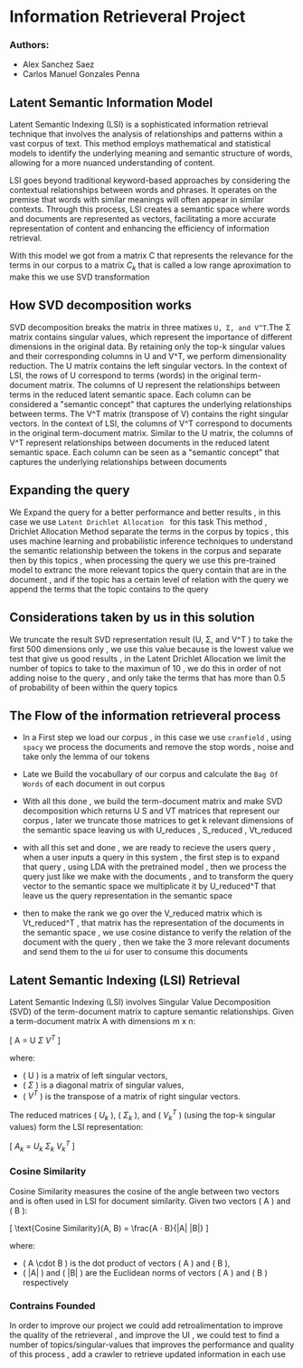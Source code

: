 # Information Retrieveral Project

### Authors:

- Alex Sanchez Saez
- Carlos Manuel Gonzales Penna

## Latent Semantic Information Model

Latent Semantic Indexing (LSI) is a sophisticated information retrieval technique that involves the analysis of relationships and patterns within a vast corpus of text. This method employs mathematical and statistical models to identify the underlying meaning and semantic structure of words, allowing for a more nuanced understanding of content.

LSI goes beyond traditional keyword-based approaches by considering the contextual relationships between words and phrases. It operates on the premise that words with similar meanings will often appear in similar contexts. Through this process, LSI creates a semantic space where words and documents are represented as vectors, facilitating a more accurate representation of content and enhancing the efficiency of information retrieval.

With this model we got from a matrix C that represents the relevance for the terms in our corpus to a matrix $C_k$ that is called a low range aproximation to make this we use SVD transformation

## How SVD decomposition works

SVD decomposition breaks the matrix in three matixes `U, Σ, and V^T`.The Σ matrix contains singular values, which represent the importance of different dimensions in the original data. By retaining only the top-k singular values and their corresponding columns in U and V^T, we perform dimensionality reduction. The U matrix contains the left singular vectors. In the context of LSI, the rows of U correspond to terms (words) in the original term-document matrix.
The columns of U represent the relationships between terms in the reduced latent semantic space. Each column can be considered a "semantic concept" that captures the underlying relationships between terms. The V^T matrix (transpose of V) contains the right singular vectors. In the context of LSI, the columns of V^T correspond to documents in the original term-document matrix.
Similar to the U matrix, the columns of V^T represent relationships between documents in the reduced latent semantic space. Each column can be seen as a "semantic concept" that captures the underlying relationships between documents

## Expanding the query

We Expand the query for a better performance and better results , in this case we use `Latent Drichlet Allocation ` for this task This method , Drichlet Allocation Method separate the terms in the corpus by topics , this uses machine learning and probabilistic inference techniques to understand the semantic relationship between the tokens in the corpus and separate then by this topics , when processing the query we use this pre-trained model to extranc the more relevant topics the query contain that are in the document , and if the topic has a certain level of relation with the query we append the terms that the topic contains to the query

## Considerations taken by us in this solution

We truncate the result SVD representation result (U, Σ, and V^T ) to take the first 500 dimensions only , we use this value because is the lowest value we test that give us good results , in the Latent Drichlet Allocation we limit the number of topics to take to the maximun of 10 , we do this in order of not adding noise to the query , and only take the terms that has more than 0.5 of probability of been within the query topics

## The Flow of the information retrieveral process

- In a First step we load our corpus , in this case we use `cranfield` , using `spacy` we process the documents and remove the stop words , noise and take only the lemma of our tokens

- Late we Build the vocabullary of our corpus and calculate the `Bag Of Words` of each document in out corpus

- With all this done , we build the term-document matrix and make SVD decomposition which returns U S and VT matrices that represent our corpus , later we truncate those matrices to get k relevant dimensions of the semantic space leaving us with U_reduces , S_reduced , Vt_reduced

- with all this set and done , we are ready to recieve the users query , when a user inputs a query in this system , the first step is to expand that query , using LDA with the pretrained model , then we process the query just like we make with the documents , and to transform the query vector to the semantic space we multiplicate it by U_reduced^T that leave us the query representation in the semantic space

- then to make the rank we go over the V_reduced matrix which is Vt_reduced^T , that matrix has the representation of the documents in the semantic space , we use cosine distance to verify the relation of the document with the query , then we take the 3 more relevant documents and send them to the ui for user to consume this documents

## Latent Semantic Indexing (LSI) Retrieval

Latent Semantic Indexing (LSI) involves Singular Value Decomposition (SVD) of the term-document matrix to capture semantic relationships. Given a term-document matrix A with dimensions m x n:

\[ A = U $\Sigma$ $V^T$ \]

where:

- \( U \) is a matrix of left singular vectors,
- \( $\Sigma$ \) is a diagonal matrix of singular values,
- \( $V^T$ \) is the transpose of a matrix of right singular vectors.

The reduced matrices \( $U_k$ \), \( $\Sigma_k$ \), and \( $V_k^T$ \) (using the top-k singular values) form the LSI representation:

\[ $A_k$ = $U_k$ $\Sigma_k$ $V_k^T$ \]

### Cosine Similarity

Cosine Similarity measures the cosine of the angle between two vectors and is often used in LSI for document similarity. Given two vectors \( A \) and \( B \):

\[ \text{Cosine Similarity}(A, B) = \frac{A $\cdot$ B}{\|A\| \|B\|} \]

where:

- \( A \cdot B \) is the dot product of vectors \( A \) and \( B \),
- \( \|A\| \) and \( \|B\| \) are the Euclidean norms of vectors \( A \) and \( B \) respectively

### Contrains Founded

In order to improve our project we could add retroalimentation to improve the quality of the retrieveral , and improve the UI , we could test to find a number of topics/singular-values that improves the performance and quality of this process , add a crawler to retrieve updated information in each use
